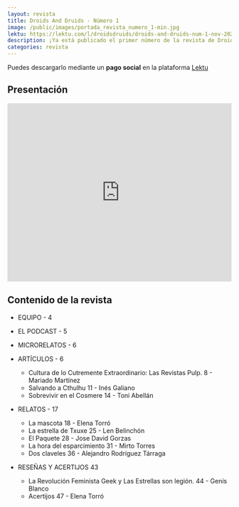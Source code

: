 ```yaml
---
layout: revista
title: Droids And Druids - Número 1
image: /public/images/portada_revista_numero_1-min.jpg
lektu: https://lektu.com/l/droidsdruids/droids-and-druids-num-1-nov-2020/15220
description: ¡Ya está publicado el primer número de la revista de Droids And Druids!
categories: revista
---
```


Puedes descargarlo mediante un **pago social** en la plataforma [Lektu](https://lektu.com/l/droidsdruids/droids-and-druids-num-1-nov-2020/15220)

## Presentación

<iframe width="100%" height="400px" src="https://www.youtube.com/embed/x_qatd5u2mU" frameborder="0" allow="accelerometer; autoplay; clipboard-write; encrypted-media; gyroscope; picture-in-picture" allowfullscreen></iframe>

## Contenido de la revista

* EQUIPO - 4
* EL PODCAST - 5
* MICRORELATOS - 6
* ARTÍCULOS - 6
    * Cultura de lo Cutremente Extraordinario: Las Revistas Pulp. 8 - Mariado Martínez
    * Salvando a Cthulhu 11 - Inés Galiano
    * Sobrevivir en el Cosmere 14 - Toni Abellán

* RELATOS - 17
    * La mascota 18 - Elena Torró
    * La estrella de Txuxe 25 - Len Belinchón
    * El Paquete 28 - Jose David Gorzas
    * La hora del esparcimiento 31 - Mirto Torres
    * Dos claveles 36 - Alejandro Rodríguez Tárraga

* RESEÑAS Y ACERTIJOS 43
    * La Revolución Feminista Geek y Las Estrellas son legión. 44 - Genís Blanco
    * Acertijos 47 - Elena Torró
